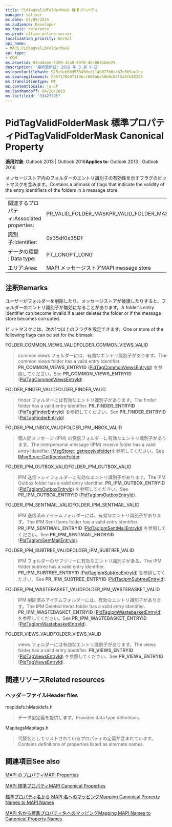 ```yaml
---
title: PidTagValidFolderMask 標準プロパティ
manager: soliver
ms.date: 03/09/2015
ms.audience: Developer
ms.topic: reference
ms.prod: office-online-server
localization_priority: Normal
api_name:
- MAPI.PidTagValidFolderMask
api_type:
- COM
ms.assetid: 83a44aee-5269-42a8-8078-4bc063bb6e29
description: '最終更新日: 2015 年 3 月 9 日'
ms.openlocfilehash: 925e0eb60d55349ded114b827b6ca67e3b5ac1ce
ms.sourcegitcommit: 8657170d071f9bcf680aba50b9c07f2a4fb82283
ms.translationtype: MT
ms.contentlocale: ja-JP
ms.lasthandoff: 04/28/2019
ms.locfileid: "33427795"
---
```

# <a name="pidtagvalidfoldermask-canonical-property"></a><span data-ttu-id="9a3bd-103">PidTagValidFolderMask 標準プロパティ</span><span class="sxs-lookup"><span data-stu-id="9a3bd-103">PidTagValidFolderMask Canonical Property</span></span>

  
  
<span data-ttu-id="9a3bd-104">**適用対象**: Outlook 2013 | Outlook 2016</span><span class="sxs-lookup"><span data-stu-id="9a3bd-104">**Applies to**: Outlook 2013 | Outlook 2016</span></span> 
  
<span data-ttu-id="9a3bd-105">メッセージストア内のフォルダーのエントリ識別子の有効性を示すフラグのビットマスクを含みます。</span><span class="sxs-lookup"><span data-stu-id="9a3bd-105">Contains a bitmask of flags that indicate the validity of the entry identifiers of the folders in a message store.</span></span>
  
|||
|:-----|:-----|
|<span data-ttu-id="9a3bd-106">関連するプロパティ:</span><span class="sxs-lookup"><span data-stu-id="9a3bd-106">Associated properties:</span></span>  <br/> |<span data-ttu-id="9a3bd-107">PR_VALID_FOLDER_MASK</span><span class="sxs-lookup"><span data-stu-id="9a3bd-107">PR_VALID_FOLDER_MASK</span></span>  <br/> |
|<span data-ttu-id="9a3bd-108">識別子:</span><span class="sxs-lookup"><span data-stu-id="9a3bd-108">Identifier:</span></span>  <br/> |<span data-ttu-id="9a3bd-109">0x35df</span><span class="sxs-lookup"><span data-stu-id="9a3bd-109">0x35DF</span></span>  <br/> |
|<span data-ttu-id="9a3bd-110">データの種類 : </span><span class="sxs-lookup"><span data-stu-id="9a3bd-110">Data type:</span></span>  <br/> |<span data-ttu-id="9a3bd-111">PT_LONG</span><span class="sxs-lookup"><span data-stu-id="9a3bd-111">PT_LONG</span></span>  <br/> |
|<span data-ttu-id="9a3bd-112">エリア:</span><span class="sxs-lookup"><span data-stu-id="9a3bd-112">Area:</span></span>  <br/> |<span data-ttu-id="9a3bd-113">MAPI メッセージストア</span><span class="sxs-lookup"><span data-stu-id="9a3bd-113">MAPI message store</span></span>  <br/> |
   
## <a name="remarks"></a><span data-ttu-id="9a3bd-114">注釈</span><span class="sxs-lookup"><span data-stu-id="9a3bd-114">Remarks</span></span>

<span data-ttu-id="9a3bd-115">ユーザーがフォルダーを削除したり、メッセージストアが破損したりすると、フォルダーのエントリ識別子が無効になることがあります。</span><span class="sxs-lookup"><span data-stu-id="9a3bd-115">A folder's entry identifier can become invalid if a user deletes the folder or if the message store becomes corrupted.</span></span>
  
<span data-ttu-id="9a3bd-116">ビットマスクには、次の1つ以上のフラグを設定できます。</span><span class="sxs-lookup"><span data-stu-id="9a3bd-116">One or more of the following flags can be set for the bitmask:</span></span> 
  
<span data-ttu-id="9a3bd-117">FOLDER_COMMON_VIEWS_VALID</span><span class="sxs-lookup"><span data-stu-id="9a3bd-117">FOLDER_COMMON_VIEWS_VALID</span></span> 
  
> <span data-ttu-id="9a3bd-118">common views フォルダーには、有効なエントリ識別子があります。</span><span class="sxs-lookup"><span data-stu-id="9a3bd-118">The common views folder has a valid entry identifier.</span></span> <span data-ttu-id="9a3bd-119">**PR_COMMON_VIEWS_ENTRYID** ([PidTagCommonViewsEntryId](pidtagcommonviewsentryid-canonical-property.md)) を参照してください。</span><span class="sxs-lookup"><span data-stu-id="9a3bd-119">See **PR_COMMON_VIEWS_ENTRYID** ([PidTagCommonViewsEntryId](pidtagcommonviewsentryid-canonical-property.md)).</span></span>
    
<span data-ttu-id="9a3bd-120">FOLDER_FINDER_VALID</span><span class="sxs-lookup"><span data-stu-id="9a3bd-120">FOLDER_FINDER_VALID</span></span> 
  
> <span data-ttu-id="9a3bd-121">finder フォルダーには有効なエントリ識別子があります。</span><span class="sxs-lookup"><span data-stu-id="9a3bd-121">The finder folder has a valid entry identifier.</span></span> <span data-ttu-id="9a3bd-122">**PR_FINDER_ENTRYID** ([PidTagFinderEntryId](pidtagfinderentryid-canonical-property.md)) を参照してください。</span><span class="sxs-lookup"><span data-stu-id="9a3bd-122">See **PR_FINDER_ENTRYID** ([PidTagFinderEntryId](pidtagfinderentryid-canonical-property.md)).</span></span> 
    
<span data-ttu-id="9a3bd-123">FOLDER_IPM_INBOX_VALID</span><span class="sxs-lookup"><span data-stu-id="9a3bd-123">FOLDER_IPM_INBOX_VALID</span></span> 
  
> <span data-ttu-id="9a3bd-124">個人間メッセージ (IPM) の受信フォルダーに有効なエントリ識別子があります。</span><span class="sxs-lookup"><span data-stu-id="9a3bd-124">The interpersonal message (IPM) receive folder has a valid entry identifier.</span></span> <span data-ttu-id="9a3bd-125">[IMsgStore:: getreceivefolder](imsgstore-getreceivefolder.md)を参照してください。</span><span class="sxs-lookup"><span data-stu-id="9a3bd-125">See [IMsgStore::GetReceiveFolder](imsgstore-getreceivefolder.md).</span></span> 
    
<span data-ttu-id="9a3bd-126">FOLDER_IPM_OUTBOX_VALID</span><span class="sxs-lookup"><span data-stu-id="9a3bd-126">FOLDER_IPM_OUTBOX_VALID</span></span> 
  
> <span data-ttu-id="9a3bd-127">IPM 送信トレイフォルダーに有効なエントリ識別子があります。</span><span class="sxs-lookup"><span data-stu-id="9a3bd-127">The IPM Outbox folder has a valid entry identifier.</span></span> <span data-ttu-id="9a3bd-128">**PR_IPM_OUTBOX_ENTRYID** ([PidTagIpmOutboxEntryId](pidtagipmoutboxentryid-canonical-property.md)) を参照してください。</span><span class="sxs-lookup"><span data-stu-id="9a3bd-128">See **PR_IPM_OUTBOX_ENTRYID** ([PidTagIpmOutboxEntryId](pidtagipmoutboxentryid-canonical-property.md)).</span></span> 
    
<span data-ttu-id="9a3bd-129">FOLDER_IPM_SENTMAIL_VALID</span><span class="sxs-lookup"><span data-stu-id="9a3bd-129">FOLDER_IPM_SENTMAIL_VALID</span></span> 
  
> <span data-ttu-id="9a3bd-130">IPM 送信済みアイテムフォルダーには、有効なエントリ識別子があります。</span><span class="sxs-lookup"><span data-stu-id="9a3bd-130">The IPM Sent Items folder has a valid entry identifier.</span></span> <span data-ttu-id="9a3bd-131">**PR_IPM_SENTMAIL_ENTRYID** ([PidTagIpmSentMailEntryId](pidtagipmsentmailentryid-canonical-property.md)) を参照してください。</span><span class="sxs-lookup"><span data-stu-id="9a3bd-131">See **PR_IPM_SENTMAIL_ENTRYID** ([PidTagIpmSentMailEntryId](pidtagipmsentmailentryid-canonical-property.md)).</span></span>
    
<span data-ttu-id="9a3bd-132">FOLDER_IPM_SUBTREE_VALID</span><span class="sxs-lookup"><span data-stu-id="9a3bd-132">FOLDER_IPM_SUBTREE_VALID</span></span> 
  
> <span data-ttu-id="9a3bd-133">IPM フォルダーのサブツリーに有効なエントリ識別子がある。</span><span class="sxs-lookup"><span data-stu-id="9a3bd-133">The IPM folder subtree has a valid entry identifier.</span></span> <span data-ttu-id="9a3bd-134">**PR_IPM_SUBTREE_ENTRYID** ([PidTagIpmSubtreeEntryId](pidtagipmsubtreeentryid-canonical-property.md)) を参照してください。</span><span class="sxs-lookup"><span data-stu-id="9a3bd-134">See **PR_IPM_SUBTREE_ENTRYID** ([PidTagIpmSubtreeEntryId](pidtagipmsubtreeentryid-canonical-property.md)).</span></span>
    
<span data-ttu-id="9a3bd-135">FOLDER_IPM_WASTEBASKET_VALID</span><span class="sxs-lookup"><span data-stu-id="9a3bd-135">FOLDER_IPM_WASTEBASKET_VALID</span></span> 
  
> <span data-ttu-id="9a3bd-136">IPM 削除済みアイテムフォルダーには、有効なエントリ識別子があります。</span><span class="sxs-lookup"><span data-stu-id="9a3bd-136">The IPM Deleted Items folder has a valid entry identifier.</span></span> <span data-ttu-id="9a3bd-137">**PR_IPM_WASTEBASKET_ENTRYID** ([PidTagIpmWastebasketEntryId](pidtagipmwastebasketentryid-canonical-property.md)) を参照してください。</span><span class="sxs-lookup"><span data-stu-id="9a3bd-137">See **PR_IPM_WASTEBASKET_ENTRYID** ([PidTagIpmWastebasketEntryId](pidtagipmwastebasketentryid-canonical-property.md)).</span></span>
    
<span data-ttu-id="9a3bd-138">FOLDER_VIEWS_VALID</span><span class="sxs-lookup"><span data-stu-id="9a3bd-138">FOLDER_VIEWS_VALID</span></span> 
  
> <span data-ttu-id="9a3bd-139">views フォルダーには有効なエントリ識別子があります。</span><span class="sxs-lookup"><span data-stu-id="9a3bd-139">The views folder has a valid entry identifier.</span></span> <span data-ttu-id="9a3bd-140">**PR_VIEWS_ENTRYID** ([PidTagViewsEntryId](pidtagviewsentryid-canonical-property.md)) を参照してください。</span><span class="sxs-lookup"><span data-stu-id="9a3bd-140">See **PR_VIEWS_ENTRYID** ([PidTagViewsEntryId](pidtagviewsentryid-canonical-property.md)).</span></span>
    
## <a name="related-resources"></a><span data-ttu-id="9a3bd-141">関連リソース</span><span class="sxs-lookup"><span data-stu-id="9a3bd-141">Related resources</span></span>

### <a name="header-files"></a><span data-ttu-id="9a3bd-142">ヘッダーファイル</span><span class="sxs-lookup"><span data-stu-id="9a3bd-142">Header files</span></span>

<span data-ttu-id="9a3bd-143">mapidefs.h</span><span class="sxs-lookup"><span data-stu-id="9a3bd-143">Mapidefs.h</span></span>
  
> <span data-ttu-id="9a3bd-144">データ型定義を提供します。</span><span class="sxs-lookup"><span data-stu-id="9a3bd-144">Provides data type definitions.</span></span>
    
<span data-ttu-id="9a3bd-145">Mapitags</span><span class="sxs-lookup"><span data-stu-id="9a3bd-145">Mapitags.h</span></span>
  
> <span data-ttu-id="9a3bd-146">代替名としてリストされているプロパティの定義が含まれています。</span><span class="sxs-lookup"><span data-stu-id="9a3bd-146">Contains definitions of properties listed as alternate names.</span></span>
    
## <a name="see-also"></a><span data-ttu-id="9a3bd-147">関連項目</span><span class="sxs-lookup"><span data-stu-id="9a3bd-147">See also</span></span>



[<span data-ttu-id="9a3bd-148">MAPI のプロパティ</span><span class="sxs-lookup"><span data-stu-id="9a3bd-148">MAPI Properties</span></span>](mapi-properties.md)
  
[<span data-ttu-id="9a3bd-149">MAPI 標準プロパティ</span><span class="sxs-lookup"><span data-stu-id="9a3bd-149">MAPI Canonical Properties</span></span>](mapi-canonical-properties.md)
  
[<span data-ttu-id="9a3bd-150">標準プロパティ名から MAPI 名へのマッピング</span><span class="sxs-lookup"><span data-stu-id="9a3bd-150">Mapping Canonical Property Names to MAPI Names</span></span>](mapping-canonical-property-names-to-mapi-names.md)
  
[<span data-ttu-id="9a3bd-151">MAPI 名から標準プロパティ名へのマッピング</span><span class="sxs-lookup"><span data-stu-id="9a3bd-151">Mapping MAPI Names to Canonical Property Names</span></span>](mapping-mapi-names-to-canonical-property-names.md)

